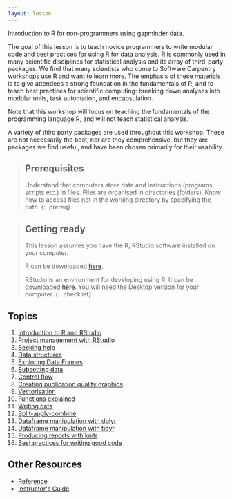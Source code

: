 ```yaml
---
layout: lesson
---
```


Introduction to R for non-programmers using gapminder data.

The goal of this lesson is to teach novice programmers to write modular code
and best practices for using R for data analysis. R is commonly used in many
scientific disciplines for statistical analysis and its array of third-party
packages. We find that many scientists who come to Software Carpentry workshops
use R and want to learn more. The emphasis of these materials is to give
attendees a strong foundation in the fundamentals of R, and to teach best
practices for scientific computing: breaking down analyses into modular units,
task automation, and encapsulation.

Note that this workshop will focus on teaching the fundamentals of the
programming language R, and will not teach statistical analysis.

A variety of third party packages are used throughout this workshop. These
are not necessarily the best, nor are they comprehensive, but they are
packages we find useful, and have been chosen primarily for their
usability.

> ## Prerequisites
>
> Understand that computers store data and instructions (programs, scripts etc.) in files. Files are organised in directories (folders).
> Know how to access files not in the working directory by specifying the path.
{: .prereq}

> ## Getting ready
>
> This lesson assumes you have the R, RStudio software installed on your computer.
>
> R can be downloaded [here](https://cran.r-project.org/mirrors.html).
>
> RStudio is an environment for developing using R. It can be downloaded [here](https://www.rstudio.com/products/rstudio/download/). You will need the Desktop version for your computer.
{: .checklist}


## Topics

1.  [Introduction to R and RStudio](/01-rstudio-intro)
2.  [Project management with RStudio](/02-project-intro)
3.  [Seeking help](/03-seeking-help)
4.  [Data structures](/04-data-structures-part1)
5.  [Exploring Data Frames](/05-data-structures-part2)
6.  [Subsetting data](/06-data-subsetting)
7.  [Control flow](/07-control-flow)
8.  [Creating publication quality graphics](/08-plot-ggplot2)
9.  [Vectorisation](/09-vectorisation)
10. [Functions explained](/10-functions)
11. [Writing data](/11-writing-data)
12. [Split-apply-combine](/12-plyr)
13. [Dataframe manipulation with dplyr](/13-dplyr)
14. [Dataframe manipulation with tidyr](/14-tidyr)
15. [Producing reports with knitr](/15-knitr-markdown)
16. [Best practices for writing good code](/16-wrap-up)


## Other Resources

*   [Reference](/reference)
*   [Instructor's Guide](/instructors)
